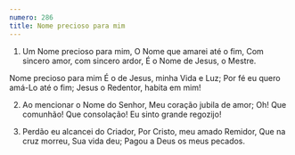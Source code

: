 ```yaml
---
numero: 286
title: Nome precioso para mim
---
```

1. Um Nome precioso para mim,
O Nome que amarei até o fim,
Com sincero amor, com sincero ardor,
É o Nome de Jesus, o Mestre.

Nome precioso para mim
É o de Jesus, minha Vida e Luz;
Por fé eu quero amá-Lo até o fim;
Jesus o Redentor, habita em mim!

2. Ao mencionar o Nome do Senhor,
Meu coração jubila de amor;
Oh! Que comunhão! Que consolação!
Eu sinto grande regozijo!

3. Perdão eu alcancei do Criador,
Por Cristo, meu amado Remidor,
Que na cruz morreu, Sua vida deu;
Pagou a Deus os meus pecados.
